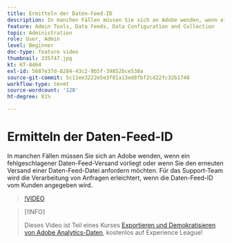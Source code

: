 ```yaml
---
title: Ermitteln der Daten-Feed-ID
description: In manchen Fällen müssen Sie sich an Adobe wenden, wenn ein fehlgeschlagener Daten-Feed-Versand vorliegt oder wenn Sie den erneuten Versand einer Daten-Feed-Datei anfordern möchten. Für das Support-Team wird die Verarbeitung von Anfragen erleichtert, wenn die Daten-Feed-ID vom Kunden angegeben wird.
feature: Admin Tools, Data Feeds, Data Configuration and Collection
topic: Administration
role: User, Admin
level: Beginner
doc-type: feature video
thumbnail: 335747.jpg
kt: KT-8464
exl-id: 5687e37d-8284-43c2-9b5f-39852bce538a
source-git-commit: 5c11ee3222e5e3f81a13ed8fbf2cd22fc32b1740
workflow-type: tm+mt
source-wordcount: '128'
ht-degree: 81%

---
```


# Ermitteln der Daten-Feed-ID

In manchen Fällen müssen Sie sich an Adobe wenden, wenn ein fehlgeschlagener Daten-Feed-Versand vorliegt oder wenn Sie den erneuten Versand einer Daten-Feed-Datei anfordern möchten. Für das Support-Team wird die Verarbeitung von Anfragen erleichtert, wenn die Daten-Feed-ID vom Kunden angegeben wird.

>[!VIDEO](https://video.tv.adobe.com/v/335747/?quality=12&learn=on)

>[!INFO]
>
> Dieses Video ist Teil eines Kurses [Exportieren und Demokratisieren von Adobe Analytics-Daten](https://experienceleague.adobe.com/?recommended=Analytics-A-1-2022.1.democratizing), kostenlos auf Experience League!